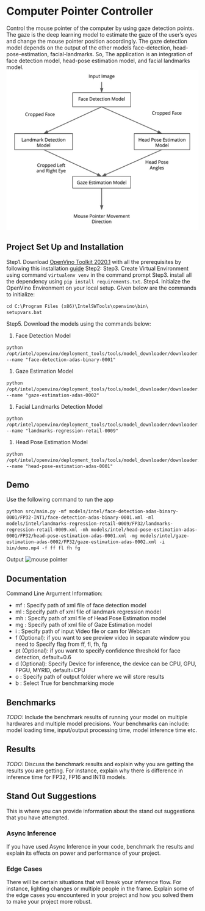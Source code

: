 # Computer Pointer Controller

Control the mouse pointer of the computer by using gaze detection points. The gaze is the deep learning model to estimate the gaze of the user’s eyes and change the mouse pointer position accordingly. The gaze detection model depends on the output of the other models face-detection, head-pose-estimation, facial-landmarks. So, The application is an integration of face detection model, head-pose estimation model, and facial landmarks model.
![Pipeline](pipeline.JPG)

## Project Set Up and Installation
Step1. Download [OpenVino Toolkit 2020.1](https://docs.openvinotoolkit.org/latest/index.html) with all the prerequisites by following this installation [guide](https://docs.openvinotoolkit.org/2020.1/_docs_install_guides_installing_openvino_windows.html)
Step2: Step3. Create Virtual Environment using command ```virtualenv venv``` in the command prompt
Step3. install all the dependency using ```pip install requirements.txt```.
Step4. Initialze the OpenVino Environment on your local setup. Given below are the commands to initialize:
```
cd C:\Program Files (x86)\IntelSWTools\openvino\bin\
setupvars.bat
```
Step5. Download the models using the commands below:
1. Face Detection Model
```
python /opt/intel/openvino/deployment_tools/tools/model_downloader/downloader.py --name "face-detection-adas-binary-0001"
```
1. Gaze Estimation Model
```
python /opt/intel/openvino/deployment_tools/tools/model_downloader/downloader.py --name "gaze-estimation-adas-0002"
```
1. Facial Landmarks Detection Model
```
python /opt/intel/openvino/deployment_tools/tools/model_downloader/downloader.py --name "landmarks-regression-retail-0009"
```
1. Head Pose Estimation Model
```
python /opt/intel/openvino/deployment_tools/tools/model_downloader/downloader.py --name "head-pose-estimation-adas-0001"
```

## Demo
Use the following command to run the app
```
python src/main.py -mf models/intel/face-detection-adas-binary-0001/FP32-INT1/face-detection-adas-binary-0001.xml -ml models/intel/landmarks-regression-retail-0009/FP32/landmarks-regression-retail-0009.xml -mh models/intel/head-pose-estimation-adas-0001/FP32/head-pose-estimation-adas-0001.xml -mg models/intel/gaze-estimation-adas-0002/FP32/gaze-estimation-adas-0002.xml -i bin/demo.mp4 -f ff fl fh fg
```
Output 
![mouse pointer](mouse_pointer.gif)

## Documentation
Command Line Argument Information:
* mf : Specify path of xml file of face detection model
* ml : Specify path of xml file of landmark regression model
* mh : Specify path of xml file of Head Pose Estimation model
* mg : Specify path of xml file of Gaze Estimation model
* i : Specify path of input Video file or cam for Webcam
* f (Optional): if you want to see preview video in separate window you need to Specify flag from ff, fl, fh, fg 
* pt (Optional): if you want to specify confidence threshold for face detection, default=0.6
* d (Optional): Specify Device for inference, the device can be CPU, GPU, FPGU, MYRID, default=CPU
* o : Specify path of output folder where we will store results
* b : Select True for benchmarking mode

## Benchmarks
*TODO:* Include the benchmark results of running your model on multiple hardwares and multiple model precisions. Your benchmarks can include: model loading time, input/output processing time, model inference time etc.

## Results
*TODO:* Discuss the benchmark results and explain why you are getting the results you are getting. For instance, explain why there is difference in inference time for FP32, FP16 and INT8 models.

## Stand Out Suggestions
This is where you can provide information about the stand out suggestions that you have attempted.

### Async Inference
If you have used Async Inference in your code, benchmark the results and explain its effects on power and performance of your project.

### Edge Cases
There will be certain situations that will break your inference flow. For instance, lighting changes or multiple people in the frame. Explain some of the edge cases you encountered in your project and how you solved them to make your project more robust.
